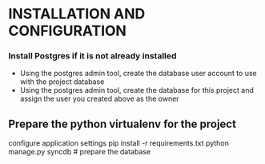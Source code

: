 # INSTALLATION AND CONFIGURATION

### Install Postgres if it is not already installed
* Using the postgres admin tool, create the database user account to use with the project database
* Using the postgres admin tool, create the database for this project and assign the user you created above as the owner

## Prepare the python virtualenv for the project


configure application settings
pip install -r requirements.txt
python manage.py syncdb # prepare the database
